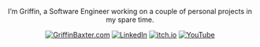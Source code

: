 <p align="center">I’m Griffin, a Software Engineer working on a couple of personal projects in my spare time.</p>

<div align="center">
  <a href="https://www.griffinbaxter.com/"><img src="https://img.shields.io/badge/website-000000?style=for-the-badge" alt="GriffinBaxter.com"/></a>
  <a href="https://www.linkedin.com/in/griffinbaxter/"><img src="https://img.shields.io/badge/LinkedIn-0077B5?style=for-the-badge&logo=linkedin&logoColor=white" alt="LinkedIn"/></a>
  <a href="https://griffinbaxter.itch.io/"><img src="https://img.shields.io/badge/Itch.io-FA5C5C?style=for-the-badge&logo=itchdotio&logoColor=white" alt="itch.io"/></a>
  <a href="https://www.youtube.com/@GriffinBaxter"><img src="https://img.shields.io/badge/YouTube-FF0000?style=for-the-badge&logo=youtube&logoColor=white" alt="YouTube"/></a>
</div>

